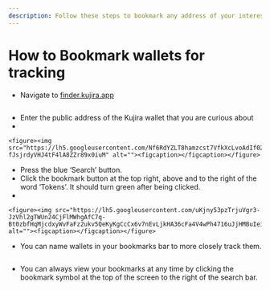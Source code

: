 ```yaml
---
description: Follow these steps to bookmark any address of your interest.
---
```


# How to Bookmark wallets for tracking

* Navigate to [finder.kujira.app](https://finder.kujira.app/)

<figure><img src="https://lh5.googleusercontent.com/wz-1fWwyLfCwSQ7V71STYQ4FiGdLTVDuoMDNW_2XZtZkWSR5e_wfLhWRKlmBoGqvKtkflPH1aVQTQjo6BW-vjpVz7kaNdjk-Gj2mGdA9EMiuLdkbtVnTe6_4BDFOzXV_jfeE-OGEeyjcT2yThqGVVFw" alt=""><figcaption></figcaption></figure>

* Enter the public address of the Kujira wallet that you are curious about
*

    <figure><img src="https://lh5.googleusercontent.com/Nf6RdYZLT8hamzcst7VfkXcLvoAdIf02o29nSCXHcUDbESsvPlVBZFhNNIhM3QAByZ5UiMEdRlehgaZKc7T08EyhjNwBw8HNFI_ZyMDchEESLtolxzUMFuuoglp-fJsjrdyVHJ4tF4lA8ZZr89x0iuM" alt=""><figcaption></figcaption></figure>
* Press the blue ‘Search’ button.
* Click the bookmark button at the top right, above and to the right of the word ‘Tokens’. It should turn green after being clicked.
*

    <figure><img src="https://lh5.googleusercontent.com/uKjny53pzTrjuVgr3-JzVhl2gTWUn24CjFlMWhgAfC7q-Bt0zbfHqMjcdxyWvFaFz2ukv5QeKyKgCcCx6v7nEvLjkHA36cFa4V4wPh4716uJjHMBuIeibZqB4oerg795q8N71nMqMaLy_3aZBYceGEE" alt=""><figcaption></figcaption></figure>
* You can name wallets in your bookmarks bar to more closely track them.

<figure><img src="https://lh6.googleusercontent.com/EsvJ2ycVTniEnRhL29vZNfkvuOltW0KwIFaBYcmxJKVEybO0OoAhctbVWyzMEL6a8ofzdMldcPXeGd_3u4qcHldaBtzfQlo0njb4q6rzuLzUrSORkoyiThJrKBP_aRq3BWAEWCPLXBbuO7zElcFZ108" alt=""><figcaption></figcaption></figure>

* You can always view your bookmarks at any time by clicking the bookmark symbol at the top of the screen to the right of the search bar.
